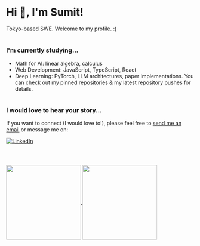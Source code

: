 # Hi 👋, I'm Sumit!

Tokyo-based SWE. Welcome to my profile. :)

#

### I'm currently studying...
- Math for AI: linear algebra, calculus
- Web Development: JavaScript, TypeScript, React
- Deep Learning: PyTorch, LLM architectures, paper implementations.
  You can check out my pinned repositories & my latest repository pushes for details.

#

### I would love to hear your story...
If you want to connect (I would love to!), please feel free to <a href="mailto:hi@idosumit.com">send me an email</a> or message me on:

<a href="https://www.linkedin.com/in/sumit-pokharel/" target="_blank"><img alt="LinkedIn" src="https://img.shields.io/badge/linkedin-%230077B5.svg?&style=for-the-badge&logo=linkedin&logoColor=white" /></a>

#

<!--
### Projects that I'm proud of...

<a href="https://github.com/idosumit/GPT2-from-scratch">
  <img align="center" src="https://github-readme-stats.vercel.app/api/pin/?username=idosumit&repo=GPT2-from-scratch&show_owner=true&theme=dracula" />
</a>

</br>
</br>

Currently working on a few more...


#-->

</br>
<a href="https://github.com/anuraghazra/github-readme-stats">
  <img height=200 align="center" src="https://github-readme-stats.vercel.app/api?username=idosumit&theme=dracula&count_private=true&card_width=480" /> <!-- &include_all_commits=true-->
</a>
<a href="https://github.com/anuraghazra/convoychat">
  <img height=200 align="center" src="https://github-readme-stats.vercel.app/api/top-langs/?username=idosumit&layout=compact&theme=dracula&hide=jupyter%20notebook&langs_count=6&exclude_repo=javascript-course-udemy&card_width=410" />
</a>

